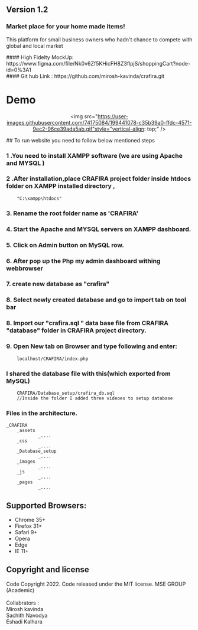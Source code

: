 <h2 class='center'>Version 1.2 </h2>
<h3 class='center'>Market place for your home made items! </h3>

<p>This platform for small business owners who hadn't chance to compete with global and local market</p>
#### High Fidelty MockUp: https://www.figma.com/file/Nk0v6Zf5KHicFH8Z3flpjS/shoppingCart?node-id=0%3A1 <br>
#### Git hub Link : https://github.com/mirosh-kavinda/crafira.git

<h1 style="align-items: 'center'">Demo</h1>

<div align="center">
 
<img src="https://user-images.githubusercontent.com/74175084/199441078-c35b39a0-ffdc-4571-9ec2-96ce39ada5ab.gif"style="vertical-align: top;" />


</div>
## To run website you need to follow below mentioned steps

### 1 .You need to install XAMPP software (we are using Apache and MYSQL )

### 2 .After installation,place CRAFIRA project folder inside htdocs folder on XAMPP installed directory ,

        "C:\xampp\htdocs"

### 3. Rename the root folder name as 'CRAFIRA'

### 4. Start the Apache and MYSQL servers on XAMPP dashboard.

### 5. Click on Admin button on MySQL row.

### 6. After pop up the Php my admin dashboard withing webbrowser

### 7. create new database as "crafira"

### 8. Select newly created database and go to import tab on tool bar

### 8. Import our "crafira.sql " data base file from CRAFIRA "database" folder in CRAFIRA project directory.

### 9. Open New tab on Browser and type following and enter:

        localhost/CRAFIRA/index.php

### I shared the database file with this(which exported from MySQL)

        CRAFIRA/Database_setup/crafira_db.sql
        //Inside the folder I added three videoes to setup database

### Files in the architecture.

    _CRAFIRA
        _assets
                _....
        _css
                _....
        _Database_setup
                _....
        _images
                _....
        _js
                _....
        _pages
                _....



## Supported Browsers:

- Chrome 35+
- Firefox 31+
- Safari 9+
- Opera
- Edge
- IE 11+

## Copyright and license

Code Copyright 2022. Code released under the MIT license.
MSE GROUP (Academic)
<br>
<br>
Collabrators : <br>
Mirosh kavinda <br>
Sachith Navodya <br>
Eshadi Kalhara <br>
